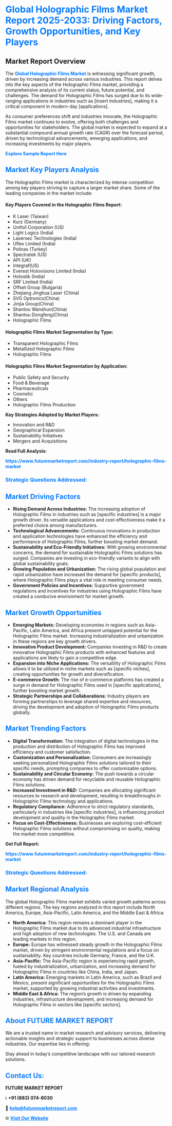 <h1 style="color: #007BFF;">Global Holographic Films Market Report 2025-2033: Driving Factors, Growth Opportunities, and Key Players</h1>

<section id="overview">
<h2>Market Report Overview</h2>
<p>The <a href="https://www.futuremarketreport.com/industry-report/holographic-films-market" style="color: #007BFF; text-decoration: none;"><strong>Global Holographic Films Market</strong></a> is witnessing significant growth, driven by increasing demand across various industries. This report delves into the key aspects of the Holographic Films market, providing a comprehensive analysis of its current status, future potential, and challenges. The demand for Holographic Films has surged due to its wide-ranging applications in industries such as [insert industries], making it a critical component in modern-day [applications].</p>
<p>As consumer preferences shift and industries innovate, the Holographic Films market continues to evolve, offering both challenges and opportunities for stakeholders. The global market is expected to expand at a substantial compound annual growth rate (CAGR) over the forecast period, driven by technological advancements, emerging applications, and increasing investments by major players.</p>
</section>

<section id="overview">
<p><a href="https://www.futuremarketreport.com/request-sample/reportId=108555" style="color: #007BFF; text-decoration: none;"><strong>Explore Sample Report Here</strong></a></p>
</section>

<section id="key-players">
<h2 style="color: #007BFF;">Market Key Players Analysis</h2>
<p>The Holographic Films market is characterized by intense competition among key players striving to capture a larger market share. Some of the leading companies in the market include:</p>
<h4>Key Players Covered in the Holographic Films Report:</h4>
<ul><li>K Laser (Taiwan)</li><li>Kurz (Germany)</li><li>Unifoil Corporation (US)</li><li>Light Logics (India)</li><li>Lasersec Technologies (India)</li><li>Uflex Limited (India)</li><li>Polinas (Turkey)</li><li>Spectratek (US)</li><li>API (UK)</li><li>Integraf(US)</li><li>Everest Holovisions Limited (India)</li><li>Holostik (India)</li><li>SRF Limited (India)</li><li>Offset Group (Bulgaria)</li><li>Zhejiang Jinghua Laser (China)</li><li>SVG Optronics(China)</li><li>Jinjia Group(China)</li><li>Shantou Wanshun(China)</li><li>Shantou Dongfeng(China)</li><li>Holographic Films</li></ul>
<h4>Holographic Films Market Segmentation by Type:</h4>
<ul><li>Transparent Holographic Films</li><li>Metallized Holographic Films</li><li>Holographic Films</li></ul>

<h4>Holographic Films Market Segmentation by Application:</h4>
<ul><li>Public Safety and Security</li><li>Food &amp; Beverage</li><li>Pharmaceuticals</li><li>Cosmetic</li><li>Others</li><li>Holographic Films Production</li></ul>
<p><strong>Key Strategies Adopted by Market Players:</strong></p>
<ul>
<li>Innovation and R&D</li>
<li>Geographical Expansion</li>
<li>Sustainability Initiatives</li>
<li>Mergers and Acquisitions</li>
</ul>
</section>

<section>
<p><strong>Read Full Analysis: </strong></p><a href="https://www.futuremarketreport.com/industry-report/holographic-films-market" style="color: #007BFF; text-decoration: none;"><strong>https://www.futuremarketreport.com/industry-report/holographic-films-market</strong></a>
<h3 style="color: #007BFF;">Strategic Questions Addressed:</h3>
</section>

<section id="driving-factors">
<h2 style="color: #007BFF;">Market Driving Factors</h2>
<ul>
<li><strong>Rising Demand Across Industries:</strong> The increasing adoption of Holographic Films in industries such as [specific industries] is a major growth driver. Its versatile applications and cost-effectiveness make it a preferred choice among manufacturers.</li>
<li><strong>Technological Advancements:</strong> Continuous innovations in production and application technologies have enhanced the efficiency and performance of Holographic Films, further boosting market demand.</li>
<li><strong>Sustainability and Eco-Friendly Initiatives:</strong> With growing environmental concerns, the demand for sustainable Holographic Films solutions has surged. Companies are investing in eco-friendly variants to align with global sustainability goals.</li>
<li><strong>Growing Population and Urbanization:</strong> The rising global population and rapid urbanization have increased the demand for [specific products], where Holographic Films plays a vital role in meeting consumer needs.</li>
<li><strong>Government Policies and Incentives:</strong> Supportive government regulations and incentives for industries using Holographic Films have created a conducive environment for market growth.</li>
</ul>
</section>

<section id="growth-opportunities">
<h2 style="color: #007BFF;">Market Growth Opportunities</h2>
<ul>
<li><strong>Emerging Markets:</strong> Developing economies in regions such as Asia-Pacific, Latin America, and Africa present untapped potential for the Holographic Films market. Increasing industrialization and urbanization in these regions are key growth drivers.</li>
<li><strong>Innovative Product Development:</strong> Companies investing in R&D to create innovative Holographic Films products with enhanced features and applications are likely to gain a competitive edge.</li>
<li><strong>Expansion into Niche Applications:</strong> The versatility of Holographic Films allows it to be utilized in niche markets such as [specific niches], creating opportunities for growth and diversification.</li>
<li><strong>E-commerce Growth:</strong> The rise of e-commerce platforms has created a surge in demand for Holographic Films used in [specific applications], further boosting market growth.</li>
<li><strong>Strategic Partnerships and Collaborations:</strong> Industry players are forming partnerships to leverage shared expertise and resources, driving the development and adoption of Holographic Films products globally.</li>
</ul>
</section>

<section id="trending-factors">
<h2 style="color: #007BFF;">Market Trending Factors</h2>
<ul>
<li><strong>Digital Transformation:</strong> The integration of digital technologies in the production and distribution of Holographic Films has improved efficiency and customer satisfaction.</li>
<li><strong>Customization and Personalization:</strong> Consumers are increasingly seeking personalized Holographic Films solutions tailored to their specific needs, prompting companies to offer customizable options.</li>
<li><strong>Sustainability and Circular Economy:</strong> The push towards a circular economy has driven demand for recyclable and reusable Holographic Films solutions.</li>
<li><strong>Increased Investment in R&D:</strong> Companies are allocating significant resources to research and development, resulting in breakthroughs in Holographic Films technology and applications.</li>
<li><strong>Regulatory Compliance:</strong> Adherence to strict regulatory standards, particularly in industries like [specific industries], is influencing product development and quality in the Holographic Films market.</li>
<li><strong>Focus on Cost-Effectiveness:</strong> Businesses are exploring cost-efficient Holographic Films solutions without compromising on quality, making the market more competitive.</li>
</ul>
</section>

<section>
<p><strong>Get Full Report: </strong></p><a href="https://www.futuremarketreport.com/industry-report/holographic-films-market" style="color: #007BFF; text-decoration: none;"><strong>https://www.futuremarketreport.com/industry-report/holographic-films-market</strong></a>
<h3 style="color: #007BFF;">Strategic Questions Addressed:</h3>
</section>


<section id="regional-analysis">
<h2 style="color: #007BFF;">Market Regional Analysis</h2>
<p>The global Holographic Films market exhibits varied growth patterns across different regions. The key regions analyzed in this report include North America, Europe, Asia-Pacific, Latin America, and the Middle East & Africa:</p>
<ul>
<li><strong>North America:</strong> This region remains a dominant player in the Holographic Films market due to its advanced industrial infrastructure and high adoption of new technologies. The U.S. and Canada are leading markets in this region.</li>
<li><strong>Europe:</strong> Europe has witnessed steady growth in the Holographic Films market, driven by stringent environmental regulations and a focus on sustainability. Key countries include Germany, France, and the U.K.</li>
<li><strong>Asia-Pacific:</strong> The Asia-Pacific region is experiencing rapid growth, fueled by industrialization, urbanization, and increasing demand for Holographic Films in countries like China, India, and Japan.</li>
<li><strong>Latin America:</strong> Emerging markets in Latin America, such as Brazil and Mexico, present significant opportunities for the Holographic Films market, supported by growing industrial activities and investments.</li>
<li><strong>Middle East & Africa:</strong> The region’s growth is driven by expanding industries, infrastructure development, and increasing demand for Holographic Films in sectors like [specific sectors].</li>
</ul>
</section>

<footer>
<h2 style="color: #007BFF;">About FUTURE MARKET REPORT</h2>
<p>We are a trusted name in market research and advisory services, delivering actionable insights and strategic support to businesses across diverse industries. Our expertise lies in offering:</p>

<p>Stay ahead in today’s competitive landscape with our tailored research solutions.</p>

<h2 style="color: #007BFF;">Contact Us:</h2>
<p><strong>FUTURE MARKET REPORT</strong></p>
<p>📞 <strong>+91 (883) 074-8030</strong></p>
<p>📧 <strong><a href="mailto:help@futuremarketreport.com" style="color: #007BFF;">help@futuremarketreport.com</a></strong></p>
<p>🌐 <strong><a href="https://www.futuremarketreport.com/" style="color: #007BFF;">Visit Our Website</a></strong></p>
</footer>
